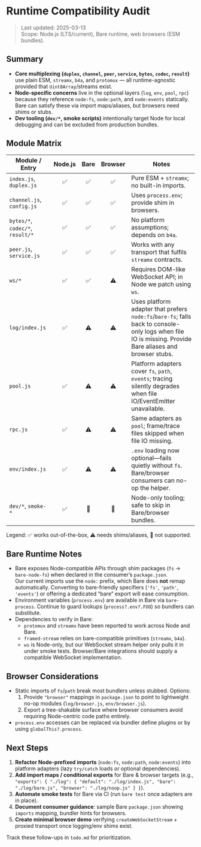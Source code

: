 # Runtime Compatibility Audit

> Last updated: 2025-03-13  
> Scope: Node.js (LTS/current), Bare runtime, web browsers (ESM bundles).

## Summary

- **Core multiplexing (`duplex`, `channel`, `peer`, `service`, `bytes`, `codec`, `result`)** use plain ESM, `streamx`, `b4a`, and `protomux` — all runtime-agnostic provided that `Uint8Array`/streams exist.
- **Node-specific concerns** live in the optional layers (`log`, `env`, `pool`, `rpc`) because they reference `node:fs`, `node:path`, and `node:events` statically. Bare can satisfy these via import maps/aliases, but browsers need shims or stubs.
- **Dev tooling (`dev/*`, smoke scripts)** intentionally target Node for local debugging and can be excluded from production bundles.

## Module Matrix

| Module / Entry               | Node.js | Bare | Browser | Notes |
|------------------------------|:-------:|:----:|:-------:|-------|
| `index.js`, `duplex.js`      | ✅ | ✅ | ✅ | Pure ESM + `streamx`; no built-in imports. |
| `channel.js`, `config.js`    | ✅ | ✅ | ✅ | Uses `process.env`; provide shim in browsers. |
| `bytes/*`, `codec/*`, `result/*` | ✅ | ✅ | ✅ | No platform assumptions; depends on `b4a`. |
| `peer.js`, `service.js`      | ✅ | ✅ | ✅ | Works with any transport that fulfils `streamx` contracts. |
| `ws/*`                       | ✅ | ✅ | ⚠️ | Requires DOM-like WebSocket API; in Node we patch using `ws`. |
| `log/index.js`               | ✅ | ⚠️ | ⚠️ | Uses platform adapter that prefers `node:fs`/`bare-fs`; falls back to console-only logs when file IO is missing. Provide Bare aliases and browser stubs. |
| `pool.js`                    | ✅ | ⚠️ | ⚠️ | Platform adapters cover `fs`, `path`, `events`; tracing silently degrades when file IO/EventEmitter unavailable. |
| `rpc.js`                     | ✅ | ⚠️ | ⚠️ | Same adapters as `pool`; frame/trace files skipped when file IO missing. |
| `env/index.js`               | ✅ | ⚠️ | ⚠️ | `.env` loading now optional—fails quietly without `fs`. Bare/browser consumers can no-op the helper. |
| `dev/*`, `smoke-*`           | ✅ | 🚫 | 🚫 | Node-only tooling; safe to skip in Bare/browser bundles. |

Legend: ✅ works out-of-the-box, ⚠️ needs shims/aliases, 🚫 not supported.

## Bare Runtime Notes

- Bare exposes Node-compatible APIs through shim packages (`fs` → `bare-node-fs`) when declared in the consumer’s `package.json`.  
  Our current imports use the `node:` prefix, which Bare does **not** remap automatically. Converting to bare-friendly specifiers (`'fs'`, `'path'`, `'events'`) or offering a dedicated “bare” export will ease consumption.
- Environment variables (`process.env`) are available in Bare via `bare-process`. Continue to guard lookups (`process?.env?.FOO`) so bundlers can substitute.
- Dependencies to verify in Bare:
  - `protomux` and `streamx` have been reported to work across Node and Bare.
  - `framed-stream` relies on bare-compatible primitives (`streamx`, `b4a`).
  - `ws` is Node-only, but our WebSocket stream helper only pulls it in under smoke tests. Browser/Bare integrations should supply a compatible WebSocket implementation.

## Browser Considerations

- Static imports of `fs`/`path` break most bundlers unless stubbed. Options:
  1. Provide `"browser"` mappings in `package.json` to point to lightweight no-op modules (`log/browser.js`, `env/browser.js`).
  2. Export a tree-shakable surface where browser consumers avoid requiring Node-centric code paths entirely.
- `process.env` accesses can be replaced via bundler define plugins or by using `globalThis?.process`.

## Next Steps

1. **Refactor Node-prefixed imports** (`node:fs`, `node:path`, `node:events`) into platform adapters (lazy `try/catch` loads or optional dependencies).  
2. **Add import maps / conditional exports** for Bare & browser targets (e.g., `"exports": { "./log": { "default": "./log/index.js", "bare": "./log/bare.js", "browser": "./log/noop.js" } }`).  
3. **Automate smoke tests** for Bare via CI (run `bare test` once adapters are in place).  
4. **Document consumer guidance**: sample Bare `package.json` showing `imports` mapping, bundler hints for browsers.
5. **Create minimal browser demo** verifying `createWebSocketStream` + proxied transport once logging/env shims exist.

Track these follow-ups in `todo.md` for prioritization.
